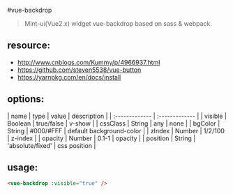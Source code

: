 #vue-backdrop
> Mint-ui(Vue2.x) widget vue-backdrop based on sass &amp; webpack.


## resource:
+ http://www.cnblogs.com/Kummy/p/4966937.html
+ https://github.com/steven5538/vue-button
+ https://yarnpkg.com/en/docs/install


## options:
| name | type | value | description |
| :------------- | :------------- |
| visible  | Boolean | true/false | v-show |
| cssClass  | String | any | none |
| bgColor  | String | #000/#FFF | default background-color |
| zIndex  | Number | 1/2/100 | z-index |
| opacity  | Number | 0.1-1 | opacity |
| position  | String | 'absolute/fixed' | css position |


## usage:
```html
<vue-backdrop :visible="true" />
```
